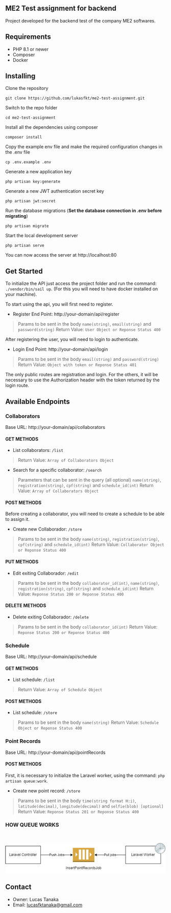 ## ME2 Test assignment for backend
<p>Project developed for the backend test of the company ME2 softwares.</p>

## Requirements
<ul>
    <li>PHP 8.1 or newer</li>
    <li>Composer</li>
    <li>Docker</li>
</ul>

## Installing
Clone the repository

    git clone https://github.com/lukasfkt/me2-test-assignment.git

Switch to the repo folder

    cd me2-test-assignment

Install all the dependencies using composer

    composer install

Copy the example env file and make the required configuration changes in the .env file

    cp .env.example .env

Generate a new application key

    php artisan key:generate

Generate a new JWT authentication secret key

    php artisan jwt:secret

Run the database migrations (**Set the database connection in .env before migrating**)

    php artisan migrate

Start the local development server

    php artisan serve

You can now access the server at http://localhost:80

## Get Started

To initialize the API just access the project folder and run the command: `./vendor/bin/sail up`. (For this you will need to have docker installed on your machine).

To start using the api, you will first need to register.

* Register End Point: http://your-domain/api/register

> Params to be sent in the body
`name(string)`, `email(string)` and  `password(string)`
Return Value: `User Object or Reponse Status 400`

After registering the user, you will need to login to authenticate.

* Login End Point: http://your-domain/api/login

> Params to be sent in the body
`email(string)` and  `password(string)`
Return Value: `Object with token or Reponse Status 401`

The only public routes are registration and login. For the others, it will be necessary to use the Authorization header with the token returned by the login route.

## Available Endpoints

### Collaborators
Base URL: http://your-domain/api/collaborators

#### GET METHODS

* List collaborators: `/list`

> Return Value: `Array of Collaborators Object`

* Search for a specific collaborator: `/search`

> Parameters that can be sent in the query (all optional)
`name(string)`, `registration(string)`, `cpf(string)` and `schedule_id(int)`
Return Value: `Array of Collaborators Object`

#### POST METHODS

Before creating a collaborator, you will need to create a schedule to be able to assign it.

* Create new Collaborador: `/store`

> Params to be sent in the body
`name(string)`, `registration(string)`, `cpf(string)` and  `schedule_id(int)`
Return Value:  `Collaborator Object or Reponse Status 400`

#### PUT METHODS

* Edit exiting Collaborador: `/edit`

> Params to be sent in the body
`collaborator_id(int)`, `name(string)`, `registration(string)`, `cpf(string)` and  `schedule_id(int)`
Return Value:  `Reponse Status 200 or Reponse Status 400`

#### DELETE METHODS

* Delete exiting Collaborador: `/delete`

> Params to be sent in the body
`collaborator_id(int)`
Return Value:  `Reponse Status 200 or Reponse Status 400`

### Schedule
Base URL: http://your-domain/api/schedule

#### GET METHODS

* List schedule: `/list`

> Return Value: `Array of Schedule Object`

#### POST METHODS

* List schedule: `/store`

> Params to be sent in the body
`name(string)`
Return Value:  `Schedule Object or Reponse Status 400`

### Point Records
Base URL: http://your-domain/api/pointRecords

#### POST METHODS

First, it is necessary to initialize the Laravel worker, using the command: `php artisan queue:work`.

* Create new point record: `/store`

> Params to be sent in the body
`time(string format H:i)`,  `latitude(decimal)`, `longitude(decimal)` and `selfie(blob) [optional]` <br> Return Value:  `Reponse Status 201 or Reponse Status 400`

### HOW QUEUE WORKS
 <br> 
 
![How queue works](docs/images/queue_architecture.png)


## Contact

* Owner: Lucas Tanaka
* Email: lucasfktanaka@gmail.com
